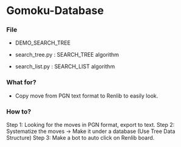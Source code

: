 # Gomoku-Database

### File

- DEMO_SEARCH_TREE

- search_tree.py : SEARCH_TREE algorithm

- search_list.py : SEARCH_LIST algorithm

### What for?
- Copy move from PGN text format to Renlib to easily look.

### How to?
Step 1: Looking for the moves in PGN format, export to text.
Step 2: Systematize the moves -> Make it under a database (Use Tree Data Structure)
Step 3: Make a bot to auto click on Renlib board.
